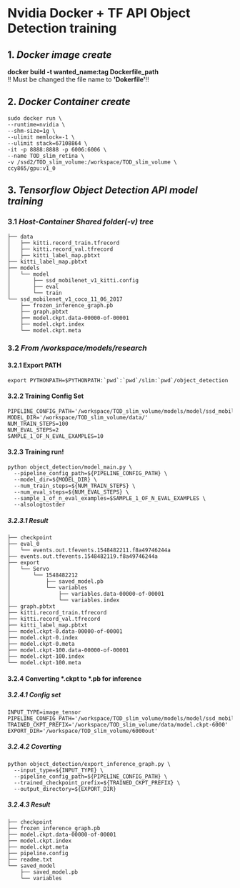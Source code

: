 # Nvidia Docker + TF API Object Detection training
## 1. *Docker image create*  
**docker build -t wanted_name:tag Dockerfile_path**  
!! Must be changed the file name to **'Dokerfile'**!!
## 2. *Docker Container create*  
```
sudo docker run \
--runtime=nvidia \
--shm-size=1g \
--ulimit memlock=-1 \
--ulimit stack=67108864 \
-it -p 8888:8888 -p 6006:6006 \
--name TOD_slim_retina \
-v /ssd2/TOD_slim_volume:/workspace/TOD_slim_volume \
ccy865/gpu:v1_0
```
## 3. *Tensorflow Object Detection API model training*  
### 3.1 *Host-Container Shared folder(-v) tree*
```
├── data   
│   ├── kitti.record_train.tfrecord  
│   ├── kitti.record_val.tfrecord  
│   ├── kitti_label_map.pbtxt  
├── kitti_label_map.pbtxt  
├── models  
│   └── model  
│       ├── ssd_mobilenet_v1_kitti.config  
│       ├── eval  
│       └── train  
└── ssd_mobilenet_v1_coco_11_06_2017  
    ├── frozen_inference_graph.pb  
    ├── graph.pbtxt  
    ├── model.ckpt.data-00000-of-00001  
    ├── model.ckpt.index  
    └── model.ckpt.meta  
```
### 3.2 *From /workspace/models/research*
#### 3.2.1 Export PATH
```
export PYTHONPATH=$PYTHONPATH:`pwd`:`pwd`/slim:`pwd`/object_detection
```
#### 3.2.2 Training Config Set
```
PIPELINE_CONFIG_PATH='/workspace/TOD_slim_volume/models/model/ssd_mobilenet_v1_kitti.config'
MODEL_DIR='/workspace/TOD_slim_volume/data/'
NUM_TRAIN_STEPS=100
NUM_EVAL_STEPS=2
SAMPLE_1_OF_N_EVAL_EXAMPLES=10
```
#### 3.2.3 Training run!
```
python object_detection/model_main.py \
  --pipeline_config_path=${PIPELINE_CONFIG_PATH} \
  --model_dir=${MODEL_DIR} \
  --num_train_steps=${NUM_TRAIN_STEPS} \
  --num_eval_steps=${NUM_EVAL_STEPS} \
  --sample_1_of_n_eval_examples=$SAMPLE_1_OF_N_EVAL_EXAMPLES \
  --alsologtostder
```
##### 3.2.3.1 Result
```
├── checkpoint
├── eval_0
│   └── events.out.tfevents.1548482211.f8a49746244a
├── events.out.tfevents.1548482119.f8a49746244a
├── export
│   └── Servo
│       └── 1548482212
│           ├── saved_model.pb
│           └── variables
│               ├── variables.data-00000-of-00001
│               └── variables.index
├── graph.pbtxt
├── kitti.record_train.tfrecord
├── kitti.record_val.tfrecord
├── kitti_label_map.pbtxt
├── model.ckpt-0.data-00000-of-00001
├── model.ckpt-0.index
├── model.ckpt-0.meta
├── model.ckpt-100.data-00000-of-00001
├── model.ckpt-100.index
└── model.ckpt-100.meta
```
#### 3.2.4 Converting *.ckpt to *.pb for inference
##### 3.2.4.1 Config set
```
INPUT_TYPE=image_tensor
PIPELINE_CONFIG_PATH='/workspace/TOD_slim_volume/models/model/ssd_mobilenet_v1_kitti.config'
TRAINED_CKPT_PREFIX='/workspace/TOD_slim_volume/data/model.ckpt-6000'
EXPORT_DIR='/workspace/TOD_slim_volume/6000out'
```
##### 3.2.4.2 Coverting
```
python object_detection/export_inference_graph.py \
  --input_type=${INPUT_TYPE} \
  --pipeline_config_path=${PIPELINE_CONFIG_PATH} \
  --trained_checkpoint_prefix=${TRAINED_CKPT_PREFIX} \
  --output_directory=${EXPORT_DIR}
```
##### 3.2.4.3 Result
```
├── checkpoint
├── frozen_inference_graph.pb
├── model.ckpt.data-00000-of-00001
├── model.ckpt.index
├── model.ckpt.meta
├── pipeline.config
├── readme.txt
└── saved_model
    ├── saved_model.pb
    └── variables
```
